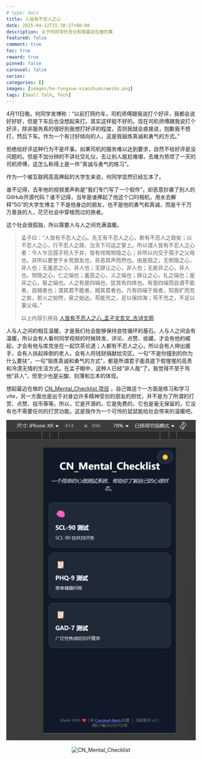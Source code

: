 ```yaml
---
# type: docs 
title: 人皆有不忍人之心
date: 2025-04-12T15:38:27+08:00
description: 关于何同学的言论和我最近在做的事
featured: false
comment: true
toc: true
reward: true
pinned: false
carousel: false
series:
categories: []
images: [images/he-tongxue-xiaozhuan/weibo.png]
tags: [Small Talk, Tech]
---
```


4月11日晚，何同学发博称：“以前打网约车，司机师傅跟我说打个好评，我都会说好好好，但是下车后也没想起来打。其实这样挺不好的。现在司机师傅跟我说打个好评，除非服务真的很好到我想打好评的程度，否则我就会直接说，抱歉我不想打，然后下车。作为一个有讨好倾向的人，这是我锻炼真诚和勇气的方式。”

拒绝给好评这种行为不是坏事。如果司机的服务难以达到要求，自然不给好评是没问题的。但是不加分辨的不讲社交礼仪，去让别人尴尬难堪，去难为劳烦了一天的司机师傅，这怎么称得上是一件“真诚与勇气的练习”。

作为一个被互联网高高捧起的大学生来说，何同学显然已经忘本了。

谁不记得，去年他的视频里声称是“我们专门写了一个软件”，却恶意抄袭了别人的GitHub开源代码？谁不记得，当年是谁捧起了他这个口叼相机，用水去解释“5G”的大学生博主？不是他身边的朋友，也不是他的勇气和真诚，而是千千万万善良的人，茫茫社会中穿梭而过的旅者。

这个社会很孤独，所以需要人与人之间充满温暖。

> 孟子曰：“人皆有不忍人之心。先王有不忍人之心，斯有不忍人之政矣；以不忍人之心，行不忍人之政，治天下可运之掌上。所以谓人皆有不忍人之心者：今人乍见孺子将入于井，皆有怵惕恻隐之心；非所以内交于孺子之父母也，非所以要誉于乡党朋友也，非恶其声而然也。由是观之，无恻隐之心，非人也；无羞恶之心，非人也；无辞让之心，非人也；无是非之心，非人也。恻隐之心，仁之端也；羞恶之心，义之端也；辞让之心，礼之端也；是非之心，智之端也。人之有是四端也，犹其有四体也。有是四端而自谓不能者，自贼者也；谓其君不能者，贼其君者也。凡有四端于我者，知皆扩而充之矣，若火之始然，泉之始达。苟能充之，足以保四海；苟不充之，不足以事父母。”
>
> 以上内容引用自 [人皆有不忍人之心_孟子文言文_古诗文网](https://www.gushiwen.cn/shiwenv_a2e7b92926c0.aspx)

人与人之间的相互温暖，才是我们社会能够保持良性循环的基石。人与人之间会有温暖，所以会有人看何同学视频的时候转发、评论、点赞、收藏，才会有他的崛起，才会有他与库克坐在一起饮茶论道；人都有不忍人之心，所以会有人伸出援手，会有人扶起摔倒的老人，会有人将钱财捐献给灾区。一句“不是你撞到的你为什么要扶”，一句“锻炼真诚和勇气的方式”，都是所谓君子面具底下假惺惺的高贵和冷漠无情的生活方式。在孟子眼中，这种人已经“非人哉”了。我觉得不至于骂他“非人”，但至少也是尖酸、刻薄和忘本的体现。

想起最近在做的 [CN_Mental_Checklist 项目](https://coconut-aero.github.io/cn-mental-checklist/) ，自己做这个一方面是练习和学习vite，另一方面也是出于对身边许多精神受创的朋友的担忧，并不是为了所谓的打赏、点赞、投币等等。所以，它是开源的，它是免费的，它也是毫无保留的，它没有也不需要任何的打赏功能。这是我作为一个可怜的鼠鼠能给社会带来的温暖吧。

![CN_Mental_Checklist](images/he-tongxue-xiaozhuan/cn-mental-checklist.png)

<p align="center">
  <img src="https://coconut-aero.github.io/images/he-tongxue-xiaozhuan/cn-mental-checklist.png" alt="CN_Mental_Checklist">
</p>
